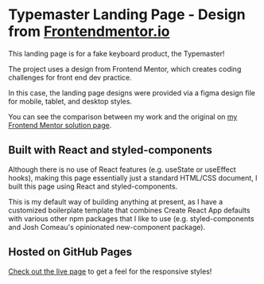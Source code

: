 # Typemaster Landing Page - Design from [Frontendmentor.io](https://www.frontendmentor.io) 

This landing page is for a fake keyboard product, the Typemaster! 

The project uses a design from Frontend Mentor, which creates coding challenges for front end dev practice.

In this case, the landing page designs were provided via a figma design file for mobile, tablet, and desktop styles.

You can see the comparison between my work and the original on [my Frontend Mentor solution page](https://www.frontendmentor.io/solutions/responsive-landing-page-wreact-styledcomponents-grid-and-flexbox-i4ZTEakOwY).

## Built with React and styled-components

Although there is no use of React features (e.g. useState or useEffect hooks), making this page essentially just a standard HTML/CSS document, I built this page using React and styled-components.

This is my default way of building anything at present, as I have a customized boilerplate template that combines Create React App defaults with various other npm packages that I like to use (e.g. styled-components and Josh Comeau's opinionated new-component package).

## Hosted on GitHub Pages

[Check out the live page](https://ghostb0x.github.io/fem-lvl2-typemaster-LP/) to get a feel for the responsive styles!
